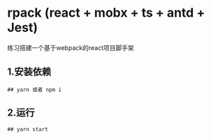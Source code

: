 <!--
 * @Author: jinzi.yuan
 * @description: 介绍文件
 * @Date: 2020-10-20 15:49:10
 * @LastEditors: jinzi.yuan
 * @LastEditTime: 2020-11-20 14:24:13
 * @FilePath: \rpack\README.md
-->

# rpack (react + mobx + ts + antd + Jest)
练习搭建一个基于webpack的react项目脚手架

## 1.安装依赖 
    ## yarn 或者 npm i

## 2.运行
    ## yarn start 


